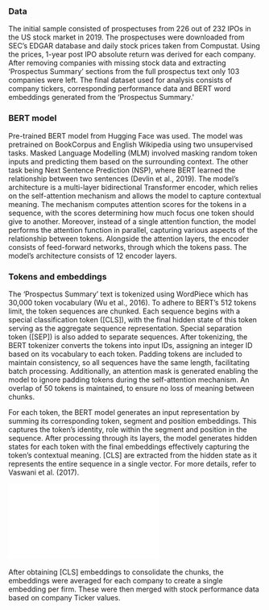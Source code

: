 ### Data
The initial sample consisted of prospectuses from 226 out of 232 IPOs in the US stock market in 2019. The prospectuses were downloaded from SEC’s EDGAR database and daily stock prices taken from Compustat. Using the prices, 1-year post IPO absolute return was derived for each company.  After removing companies with missing stock data and extracting ‘Prospectus Summary’ sections from the full prospectus text only 103 companies were left. The final dataset used for analysis consists of company tickers, corresponding performance data and BERT word embeddings generated from the ‘Prospectus Summary.'

### BERT model
Pre-trained BERT model from Hugging Face was used. The model was pretrained on BookCorpus and English Wikipedia using two unsupervised tasks. Masked Language Modelling (MLM) involved masking random token inputs and predicting them based on the surrounding context. The other task being Next Sentence Prediction (NSP), where BERT learned the relationship between two sentences (Devlin et al., 2019). 
The model’s architecture is a multi-layer bidirectional Transformer encoder, which relies on the self-attention mechanism and allows the model to capture contextual meaning. The mechanism computes attention scores for the tokens in a sequence, with the scores determining how much focus one token should give to another. Moreover, instead of a single attention function, the model performs the attention function in parallel, capturing various aspects of the relationship between tokens. Alongside the attention layers, the encoder consists of feed-forward networks, through which the tokens pass. The model’s architecture consists of 12 encoder layers.


### Tokens and embeddings 
The ‘Prospectus Summary’ text is tokenized using WordPiece which has 30,000 token vocabulary (Wu et al., 2016). To adhere to BERT’s 512 tokens limit, the token sequences are chunked. Each sequence begins with a special classification token ([CLS]), with the final hidden state of this token serving as the aggregate sequence representation. Special separation token ([SEP]) is also added to separate sequences. After tokenizing, the BERT tokenizer converts the tokens into input IDs, assigning an integer ID based on its vocabulary to each token. Padding tokens are included to maintain consistency, so all sequences have the same length, facilitating batch processing. Additionally, an attention mask is generated enabling the model to ignore padding tokens during the self-attention mechanism. An overlap of 50 tokens is maintained, to ensure no loss of meaning between chunks.


For each token, the BERT model generates an input representation by summing its corresponding token, segment and position embeddings.  This captures the token’s identity, role within the segment and position in the sequence. After processing through its layers, the model generates hidden states for each token with the final embeddings effectively capturing the token’s contextual meaning. [CLS] are extracted from the hidden state as it represents the entire sequence in a single vector. For more details, refer to Vaswani et al. (2017).

![BERT input representation Source: Devlin et al. (2019)](bert.img)

After obtaining [CLS] embeddings to consolidate the chunks, the embeddings were averaged for each company to create a single embedding per firm. These were then merged with stock performance data based on company Ticker values. 
